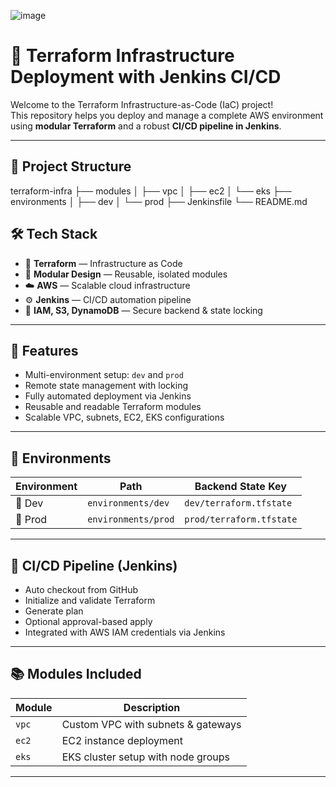 ![image](https://github.com/user-attachments/assets/0be81d3b-ba44-4e4c-83bf-b38a1accfd29)


# 🚀 Terraform Infrastructure Deployment with Jenkins CI/CD

Welcome to the Terraform Infrastructure-as-Code (IaC) project!  
This repository helps you deploy and manage a complete AWS environment using **modular Terraform** and a robust **CI/CD pipeline in Jenkins**.

---

## 📁 Project Structure

terraform-infra
├── modules 
│ ├── vpc
│ ├── ec2
│ └── eks
├── environments
│ ├── dev
│ └── prod
├── Jenkinsfile 
└── README.md 


## 🛠 Tech Stack

- 🧱 **Terraform** — Infrastructure as Code
- 🧩 **Modular Design** — Reusable, isolated modules
- ☁️ **AWS** — Scalable cloud infrastructure
- ⚙️ **Jenkins** — CI/CD automation pipeline
- 🔐 **IAM, S3, DynamoDB** — Secure backend & state locking

---

## 🚀 Features

- Multi-environment setup: `dev` and `prod`
- Remote state management with locking
- Fully automated deployment via Jenkins
- Reusable and readable Terraform modules
- Scalable VPC, subnets, EC2, EKS configurations

---

## 📂 Environments

| Environment | Path                | Backend State Key        |
|-------------|---------------------|---------------------------|
| 🧪 Dev       | `environments/dev`  | `dev/terraform.tfstate`  |
| 🚀 Prod      | `environments/prod` | `prod/terraform.tfstate` |

---

## 🤖 CI/CD Pipeline (Jenkins)

- Auto checkout from GitHub
- Initialize and validate Terraform
- Generate plan
- Optional approval-based apply
- Integrated with AWS IAM credentials via Jenkins

---

## 📚 Modules Included

| Module | Description                        |
|--------|------------------------------------|
| `vpc`  | Custom VPC with subnets & gateways |
| `ec2`  | EC2 instance deployment             |
| `eks`  | EKS cluster setup with node groups  |

---
